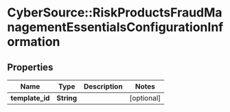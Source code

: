 # CyberSource::RiskProductsFraudManagementEssentialsConfigurationInformation

## Properties
Name | Type | Description | Notes
------------ | ------------- | ------------- | -------------
**template_id** | **String** |  | [optional] 


